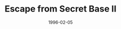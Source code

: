 ---
mission_id: secbase2
slug: "escape-from-secret-base-ii"
editorsChoice:
title: "Escape from Secret Base II"
authors: 
    - "Don Sielke"
date: 1996-02-05
filename: "/missions/don-df42.zip"
description: "In retaliation for your part in securing the Death Star Plans, the Empire has stolen your ship, the Crow, and taken it to a hidden base. Your job is to sneak in and get it back. But beware, this base has been rumored to be the site of some advanced testing of the Empire's new weapon, the Dark Trooper."
cover: "secbase2.png"
levelReplaced:	TALAY
difficulty: yes
bm:	yes
fme: yes
wax: yes
three_do: yes
voc: no
gmd: no
vue: yes
lfd: yes
base: "New level from scratch" 
editors: "DFUSE"

---